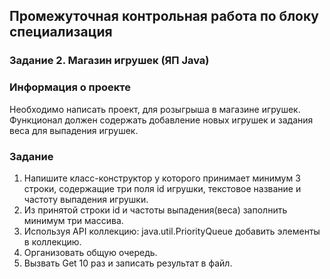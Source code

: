 ## Промежуточная контрольная работа по блоку специализация ##

### Задание 2. Магазин игрушек (ЯП Java) ###

### Информация о проекте ###
Необходимо написать проект, для розыгрыша в магазине игрушек. Функционал должен содержать добавление новых игрушек и задания веса для выпадения игрушек.

### Задание ###
1) Напишите класс-конструктор у которого принимает минимум 3 строки, содержащие три поля id игрушки, текстовое название и частоту выпадения игрушки.
2) Из принятой строки id и частоты выпадения(веса) заполнить минимум три массива.
3) Используя API коллекцию: java.util.PriorityQueue добавить элементы в коллекцию.
4) Организовать общую очередь.
5) Вызвать Get 10 раз и записать результат в файл.